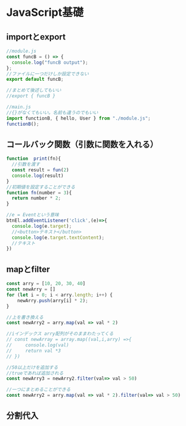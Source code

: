 # JavaScript基礎
## importとexport
```js script
//module.js
const funcB = () => {
  console.log("funcB output");
};
//ファイルに一つだけしか設定できない
export default funcB;

//まとめて後述してもいい
//export { funcB }
```
```js script
//main.js
//{}がなくてもいい。名前も違うのでもいい
import functionB, { hello, User } from "./module.js";
functionB();
```

## コールバック関数（引数に関数を入れる）
``` js script
function  print(fn){
  //引数を渡す
  const result = fun(2)
  console.log(result)
}
//初期値を設定することができる
function fn(number = 3){
  return number * 2;
}
```
```js script
//e = Eventという意味
btnEl.addEventListener('click',(e)=>{
  console.log(e.target);
  //<button>テキスト</button>
  console.log(e.target.textContent);
  //テキスト
})
```
## mapとfilter
```js script
const arry = [10, 20, 30, 40]
const newArry = []
for (let i = 0; i < arry.length; i++) {
    newArry.push(arry[i] * 2);
}
```
```js script
//上を書き換える
const newArry2 = arry.map(val => val * 2)

//iインデックス arry配列がそのままわたってくる
// const newArray = array.map((val,i,arry) =>{
//     console.log(val)
//     return val *3
// })
```
```js script
//50以上だけを追加する
//trueであれば追加される
const newArry3 = newArry2.filter(val=> val > 50)
```
```js script
//一つにまとめることができる
const newArry2 = arry.map(val => val * 2).filter(val=> val > 50)
```
## 分割代入




